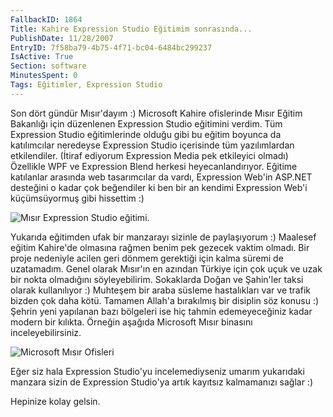 ```yaml
---
FallbackID: 1864
Title: Kahire Expression Studio Eğitimim sonrasında...
PublishDate: 11/28/2007
EntryID: 7f58ba79-4b75-4f71-bc04-6484bc299237
IsActive: True
Section: software
MinutesSpent: 0
Tags: Eğitimler, Expression Studio
---
```

Son dört gündür Mısır'dayım :) Microsoft Kahire ofislerinde Mısır Eğitim
Bakanlığı için düzenlenen Expression Studio eğitimini verdim. Tüm
Expression Studio eğitimlerinde olduğu gibi bu eğitim boyunca da
katılımcılar neredeyse Expression Studio içerisinde tüm yazılımlardan
etkilendiler. (İtiraf ediyorum Expression Media pek etkileyici olmadı)
Özellikle WPF ve Expression Blend herkesi heyecanlandırıyor. Eğitime
katılanlar arasında web tasarımcılar da vardı, Expression Web'in ASP.NET
desteğini o kadar çok beğendiler ki ben bir an kendimi Expression Web'i
küçümsüyormuş gibi hissettim :)

![Mısır Expression Studio
eğitimi.](http://cdn.daron.yondem.com/assets/1864/27112007_1.jpg)

Yukarıda eğitimden ufak bir manzarayı sizinle de paylaşıyorum :)
Maalesef eğitim Kahire'de olmasına rağmen benim pek gezecek vaktim
olmadı. Bir proje nedeniyle acilen geri dönmem gerektiği için kalma
süremi de uzatamadım. Genel olarak Mısır'ın en azından Türkiye için çok
uçuk ve uzak bir nokta olmadığını söyleyebilirim. Sokaklarda Doğan ve
Şahin'ler taksi olarak kullanılıyor :) Muhteşem bir araba süsleme
hastalıkları var ve trafik bizden çok daha kötü. Tamamen Allah'a
bırakılmış bir disiplin söz konusu :) Şehrin yeni yapılanan bazı
bölgeleri ise hiç tahmin edemeyeceğiniz kadar modern bir kılıkta.
Örneğin aşağıda Microsoft Mısır binasını inceleyebilirsiniz.

![Microsoft Mısır
Ofisleri](http://cdn.daron.yondem.com/assets/1864/27112007_2.jpg)

Eğer siz hala Expression Studio'yu incelemediyseniz umarım yukarıdaki
manzara sizin de Expression Studio'ya artık kayıtsız kalmamanızı sağlar
:)

Hepinize kolay gelsin.


